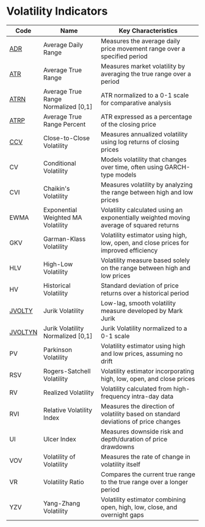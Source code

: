 # Volatility Indicators

| Code | Name | Key Characteristics |
| ------------ | --------------------------------------- | --------------------------------------------------------------------------------------- |
| [ADR](/indicators/volatility/adr.md) | Average Daily Range | Measures the average daily price movement range over a specified period |
| [ATR](/indicators/volatility/atr.md) | Average True Range | Measures market volatility by averaging the true range over a period |
| [ATRN](/indicators/volatility/atrn.md) | Average True Range Normalized [0,1] | ATR normalized to a 0-1 scale for comparative analysis |
| [ATRP](/indicators/volatility/atrp.md) | Average True Range Percent | ATR expressed as a percentage of the closing price |
| [CCV](/indicators/volatility/ccv.md) | Close-to-Close Volatility | Measures annualized volatility using log returns of closing prices |
| CV | Conditional Volatility | Models volatility that changes over time, often using GARCH-type models |
| CVI | Chaikin's Volatility | Measures volatility by analyzing the range between high and low prices |
| EWMA | Exponential Weighted MA Volatility | Volatility calculated using an exponentially weighted moving average of squared returns |
| GKV | Garman-Klass Volatility | Volatility estimator using high, low, open, and close prices for improved efficiency |
| HLV | High-Low Volatility | Volatility measure based solely on the range between high and low prices |
| HV | Historical Volatility | Standard deviation of price returns over a historical period |
| [JVOLTY](/indicators/volatility/jvolty.md) | Jurik Volatility | Low-lag, smooth volatility measure developed by Mark Jurik |
| [JVOLTYN](/indicators/volatility/jvoltyn.md) | Jurik Volatility Normalized [0,1] | Jurik Volatility normalized to a 0-1 scale |
| PV | Parkinson Volatility | Volatility estimator using high and low prices, assuming no drift |
| RSV | Rogers-Satchell Volatility | Volatility estimator incorporating high, low, open, and close prices |
| RV | Realized Volatility | Volatility calculated from high-frequency intra-day data |
| RVI | Relative Volatility Index | Measures the direction of volatility based on standard deviations of price changes |
| UI | Ulcer Index | Measures downside risk and depth/duration of price drawdowns |
| VOV | Volatility of Volatility | Measures the rate of change in volatility itself |
| VR | Volatility Ratio | Compares the current true range to the true range over a longer period |
| YZV | Yang-Zhang Volatility | Volatility estimator combining open, high, low, close, and overnight gaps |
